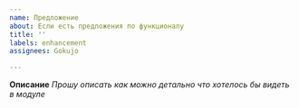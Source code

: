 ```yaml
---
name: Предложение
about: Если есть предложения по функционалу
title: ''
labels: enhancement
assignees: Gokujo

---
```


**Описание**
_Прошу описать как можно детально что хотелось бы видеть в модуле_
